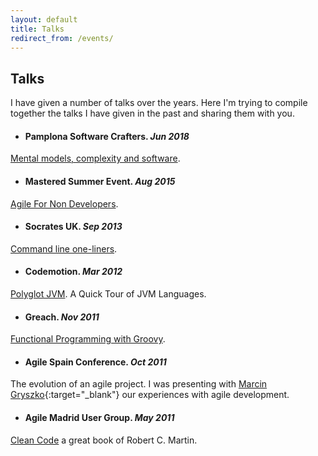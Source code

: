 ```yaml
---
layout: default
title: Talks
redirect_from: /events/
---
```


## Talks

I have given a number of talks over the years. Here I'm trying to compile
together the talks I have given in the past and sharing them with you.

- #### Pamplona Software Crafters. *Jun 2018*
[Mental models, complexity and software][8].

- #### Mastered Summer Event. *Aug 2015*
[Agile For Non Developers][7].

- #### Socrates UK. *Sep 2013*
[Command line one-liners][1].

- #### Codemotion. *Mar 2012*
[Polyglot JVM][2]. A Quick Tour of JVM Languages.

- #### Greach. *Nov 2011*
[Functional Programming with Groovy][3].

- #### Agile Spain Conference. *Oct 2011*
The evolution of an agile project. I was presenting with
[Marcin Gryszko][4]{:target="_blank"} our experiences with agile development.

- #### Agile Madrid User Group. *May 2011*
[Clean Code][5] a great book of Robert C. Martin.


[1]: /command-line-one-liners/
[2]: /polyglot-programming/
[3]: /functional-programming-with-groovy/
[4]: https://grysz.com/
[5]: /clean-code/
[7]: /agile-for-non-developers/
[8]: /mental-models-complexity-and-software/
